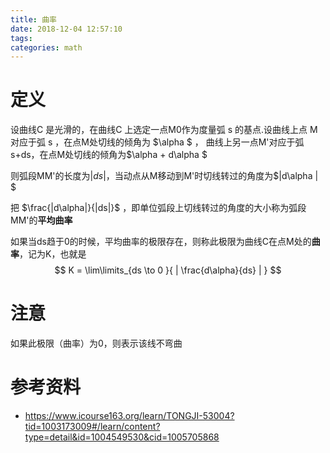 ```yaml
---
title: 曲率
date: 2018-12-04 12:57:10
tags:
categories: math
---
```


# 定义

设曲线C 是光滑的，在曲线C 上选定一点M0作为度量弧 s 的基点.设曲线上点 M 对应于弧 s ，在点M处切线的倾角为 $\alpha $ ， 曲线上另一点M'对应于弧s+ds，在点M处切线的倾角为$\alpha + d\alpha  $ 

则弧段MM'的长度为$|ds|$，当动点从M移动到M'时切线转过的角度为$|d\alpha | $ 

把 $\frac{|d\alpha|}{|ds|}$ ，即单位弧段上切线转过的角度的大小称为弧段 MM'的**平均曲率**

如果当ds趋于0的时候，平均曲率的极限存在，则称此极限为曲线C在点M处的**曲率**，记为K，也就是
$$
K = \lim\limits_{ds \to 0 }{ | \frac{d\alpha}{ds} | } 
$$

# 注意

如果此极限（曲率）为0，则表示该线不弯曲



# 参考资料

- https://www.icourse163.org/learn/TONGJI-53004?tid=1003173009#/learn/content?type=detail&id=1004549530&cid=1005705868